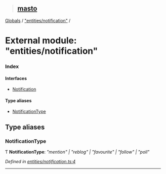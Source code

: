> ## [masto](../README.md)

[Globals](../globals.md) / ["entities/notification"](_entities_notification_.md) /

# External module: "entities/notification"

### Index

#### Interfaces

* [Notification](../interfaces/_entities_notification_.notification.md)

#### Type aliases

* [NotificationType](_entities_notification_.md#notificationtype)

## Type aliases

###  NotificationType

Ƭ **NotificationType**: *"mention" | "reblog" | "favourite" | "follow" | "poll"*

*Defined in [entities/notification.ts:4](https://github.com/neet/masto.js/blob/635a2aa/src/entities/notification.ts#L4)*

___